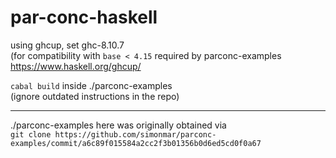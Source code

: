 # par-conc-haskell

using ghcup, set ghc-8.10.7  \
(for compatibility with `base < 4.15` required by parconc-examples \
https://www.haskell.org/ghcup/

`cabal build` inside ./parconc-examples  \
(ignore outdated instructions in the repo)

---

./parconc-examples here was originally obtained via  \
`git clone https://github.com/simonmar/parconc-examples/commit/a6c89f015584a2cc2f3b01356b0d6ed5cd0f0a67`